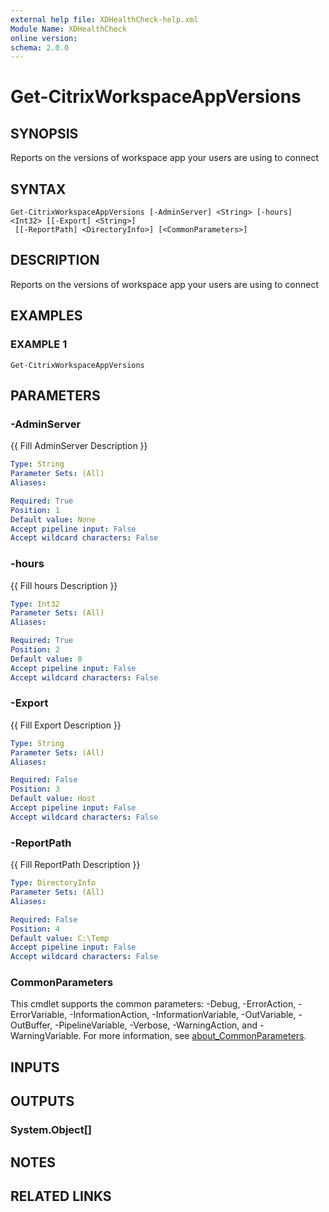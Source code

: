 ```yaml
---
external help file: XDHealthCheck-help.xml
Module Name: XDHealthCheck
online version:
schema: 2.0.0
---
```


# Get-CitrixWorkspaceAppVersions

## SYNOPSIS
Reports on the versions of workspace app your users are using to connect

## SYNTAX

```
Get-CitrixWorkspaceAppVersions [-AdminServer] <String> [-hours] <Int32> [[-Export] <String>]
 [[-ReportPath] <DirectoryInfo>] [<CommonParameters>]
```

## DESCRIPTION
Reports on the versions of workspace app your users are using to connect

## EXAMPLES

### EXAMPLE 1
```
Get-CitrixWorkspaceAppVersions
```

## PARAMETERS

### -AdminServer
{{ Fill AdminServer Description }}

```yaml
Type: String
Parameter Sets: (All)
Aliases:

Required: True
Position: 1
Default value: None
Accept pipeline input: False
Accept wildcard characters: False
```

### -hours
{{ Fill hours Description }}

```yaml
Type: Int32
Parameter Sets: (All)
Aliases:

Required: True
Position: 2
Default value: 0
Accept pipeline input: False
Accept wildcard characters: False
```

### -Export
{{ Fill Export Description }}

```yaml
Type: String
Parameter Sets: (All)
Aliases:

Required: False
Position: 3
Default value: Host
Accept pipeline input: False
Accept wildcard characters: False
```

### -ReportPath
{{ Fill ReportPath Description }}

```yaml
Type: DirectoryInfo
Parameter Sets: (All)
Aliases:

Required: False
Position: 4
Default value: C:\Temp
Accept pipeline input: False
Accept wildcard characters: False
```

### CommonParameters
This cmdlet supports the common parameters: -Debug, -ErrorAction, -ErrorVariable, -InformationAction, -InformationVariable, -OutVariable, -OutBuffer, -PipelineVariable, -Verbose, -WarningAction, and -WarningVariable. For more information, see [about_CommonParameters](http://go.microsoft.com/fwlink/?LinkID=113216).

## INPUTS

## OUTPUTS

### System.Object[]
## NOTES

## RELATED LINKS

